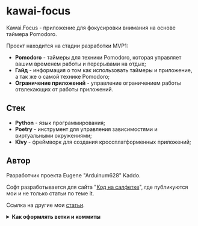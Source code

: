 # kawai-focus
Kawai.Focus - приложение для фокусировки внимания на основе таймера Pomodoro.

Проект находится на стадии разработки MVP1:

- **Pomodoro** - таймеры для техники Pomodoro, которая управляет вашим временем работы и перерывами на отдых;
- **Гайд** - информация о том как использовать таймеры и приложение, а так же о самой технике Pomodoro;
- **Ограничение приложений** - управление ограничением работы отвлекающих от работы приложений.

## Стек

- **Python** - язык программирования;
- **Poetry** - инструмент для управления зависимостями и виртуальными окружениями;
- **Kivy** - фреймворк для создания кроссплатформенных приложений;

## Автор

Разработчик проекта Eugene "Arduinum628" Kaddo.

Софт разработывается для сайта "[Код на салфетке](https://pressanybutton.ru/)", где публикуются мои и не только статьи по теме it.

Ссылка на другие мои [статьи](https://pressanybutton.ru/user/Arduinum628/).

<details>
  <summary>
    <strong>
      Как оформлять ветки и коммиты
    </strong>
  </summary>

Пример ветки `nickname/name_task`

- **nickname** (никнейм в github);
- **name_task** (название задачи - название карточки на yougile).

Пример коммита `refactor: renaming a variable`

- **feat:** (новая функционал кода, БЕЗ учёта функционала для сборок);
- **devops:** (функционал для сборки, - добавление, удаление и исправление);
- **fix:** (исправление ошибок функционального кода);
- **docs:** (изменения в документации);
- **style:** (форматирование, отсутствующие точки с запятой и т.п., без изменения производственного кода);
- **refactor:** (рефакторинг производственного кода, например, переименование переменной);
- **test:** (добавление недостающих тестов, рефакторинг тестов; без изменения производственного кода);
- **chore:** (обновление рутинных задач и т. д.; без изменения производственного кода). 

Оформление основано на https://www.conventionalcommits.org/en/v1.0.0/
</details>
